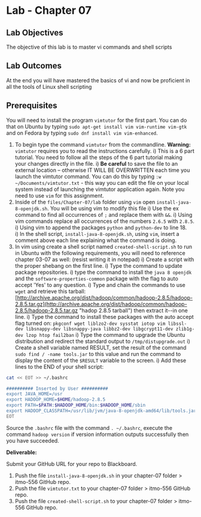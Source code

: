 # Lab - Chapter 07

## Lab Objectives

The objective of this lab is to master vi commands and shell scripts

## Lab Outcomes

At the end you will have mastered the basics of vi and now be proficient in all the tools of Linux shell scripting

## Prerequisites

You will need to install the program ```vimtutor``` for the first part.   You can do that on Ubuntu by typing ```sudo apt-get install vim vim-runtime vim-gtk``` and on Fedora by typing ```sudo dnf install vim vim-enhanced```.

1) To begin type the command ```vimtutor``` from the commandline. __Warning:__ ```vimtutor``` requires you to read the instructions carefully.
    i) This is a 6 part tutorial.  You need to follow all the steps of the 6 part tutorial making your changes directly in the file.
    i) __Be careful__ to save the file to an external location – otherwise IT WILL BE OVERWRITTEN each time you launch the vimtutor command. You can do this by typing ```:w  ~/Documents/vimtutor.txt``` - this way you can edit the file on your local system instead of launching the vimtutor application again.  Note you need to use ```vim``` for this assignment.
1) Inside of the ```files/Chapter-07/lab``` folder using ```vim``` open ```install-java-8-openjdk.sh```.  You will be using vim to modify this file
    i)  Use the ex command to find all occurrences of ```;``` and replace them with ```&&```.
    i)  Using vim commands replace all occurrences of the numbers ```2.6.5``` with ```2.8.5```.
    i)  Using vim to append the packages ```python``` and ```python-dev``` to line 18.  
    i)  In the shell script,  ```install-java-8-openjdk.sh```,  using `vim`, insert a comment above each line explaining what the command is doing.
1) In vim using create a shell script named ```created-shell-script.sh``` to run in Ubuntu with the following requirements, you will need to reference chapter 03-07 as well: (resist writing it in notepad)
    i) Create a script with the proper shebang on the first line.
    i) Type the command to update package repositories.
    i) type the command to install the ```java 8 openjdk``` and the ```software-properties-common``` package with the flag to auto accept 'Yes' to any question.
    i) Type and chain the commands to use ```wget``` and retrieve this tarball: [http://archive.apache.org/dist/hadoop/common/hadoop-2.8.5/hadoop-2.8.5.tar.gz](http://archive.apache.org/dist/hadoop/common/hadoop-2.8.5/hadoop-2.8.5.tar.gz "hadop 2.8.5 tarball") then extract it--in one line.
    i) Type the command to install these packages with the auto accept flag turned on: ```pkgconf wget liblzo2-dev sysstat iotop vim libssl-dev libsnappy-dev libsnappy-java libbz2-dev libgcrypt11-dev zlib1g-dev lzop htop fail2ban```
    i) Type the command to upgrade the Ubuntu distribution and redirect the standard output to `/tmp/distupgrade.out`
    i) Create a shell variable named RESULT, set the result of the command ```sudo find / -name tools.jar``` to this value and run the command to display the content of the ```$RESULT``` variable to the screen.
    i) Add these lines to the END of your shell script:

```bash
cat << EOT >> ~/.bashrc

########## Inserted by User ##########
export JAVA_HOME=/usr
export HADOOP_HOME=$HOME/hadoop-2.8.5
export PATH=$PATH:$HADOOP_HOME/bin:$HADOOP_HOME/sbin
export HADOOP_CLASSPATH=/usr/lib/jvm/java-8-openjdk-amd64/lib/tools.jar
EOT
```

Source the ```.bashrc``` file with the command ```. ~/.bashrc```, execute the command ```hadoop version``` if version information outputs successfully then you have succeeded.

__Deliverable:__  

Submit your GitHub URL for your repo to Blackboard.

1) Push the file ```install-java-8-openjdk.sh``` in your chapter-07 folder > itmo-556 GitHub repo.  
1) Push the file ```vimtutor.txt``` to your chapter-07 folder > itmo-556 GitHub repo.  
1) Push the file ```created-shell-script.sh``` to your chapter-07 folder > itmo-556 GitHub repo.  
